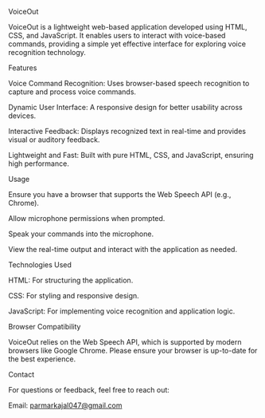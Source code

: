 VoiceOut

VoiceOut is a lightweight web-based application developed using HTML, CSS, and JavaScript. It enables users to interact with voice-based commands, providing a simple yet effective interface for exploring voice recognition technology.

Features

Voice Command Recognition: Uses browser-based speech recognition to capture and process voice commands.

Dynamic User Interface: A responsive design for better usability across devices.

Interactive Feedback: Displays recognized text in real-time and provides visual or auditory feedback.

Lightweight and Fast: Built with pure HTML, CSS, and JavaScript, ensuring high performance.

Usage

Ensure you have a browser that supports the Web Speech API (e.g., Chrome).

Allow microphone permissions when prompted.

Speak your commands into the microphone.

View the real-time output and interact with the application as needed.

Technologies Used

HTML: For structuring the application.

CSS: For styling and responsive design.

JavaScript: For implementing voice recognition and application logic.

Browser Compatibility

VoiceOut relies on the Web Speech API, which is supported by modern browsers like Google Chrome. Please ensure your browser is up-to-date for the best experience.

Contact

For questions or feedback, feel free to reach out:

Email: parmarkajal047@gmail.com
